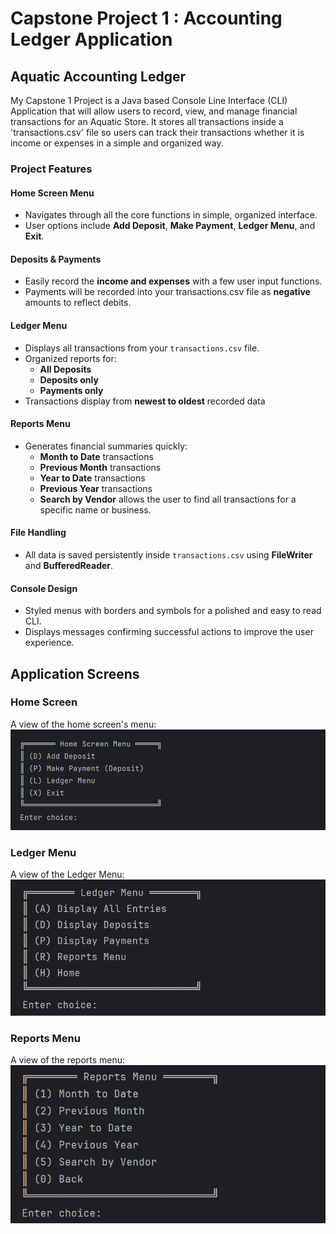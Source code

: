 # Capstone Project 1 : Accounting Ledger Application
## Aquatic Accounting Ledger
My Capstone 1 Project is a Java based Console Line Interface (CLI) Application
that will allow users to record, view, and manage financial transactions for an
Aquatic Store. It stores all transactions inside a 'transactions.csv' file so 
users can track their transactions whether it is income or expenses in a simple
and organized way. 

### Project Features
#### Home Screen Menu
  - Navigates through all the core functions in simple, organized interface.
  - User options include **Add Deposit**, **Make Payment**, **Ledger Menu**, and **Exit**.

#### Deposits & Payments
- Easily record the **income and expenses** with a few user input functions.
- Payments will be recorded into your transactions.csv file as **negative** amounts to reflect debits.

#### Ledger Menu
- Displays all transactions from your `transactions.csv` file. 
- Organized reports for: 
  - **All Deposits**
  - **Deposits only**
  - **Payments only**
- Transactions display from **newest to oldest** recorded data

#### Reports Menu 
- Generates financial summaries quickly:
  - **Month to Date** transactions
  - **Previous Month** transactions
  - **Year to Date** transactions
  - **Previous Year** transactions
  - **Search by Vendor** allows the user to find all
transactions for a specific name or business.

#### File Handling
- All data is saved persistently inside `transactions.csv` 
using **FileWriter** and **BufferedReader**.

#### Console Design
- Styled menus with borders and symbols for a polished and easy to read CLI.
- Displays messages confirming successful actions to improve the user experience.

## Application Screens

### Home Screen

A view of the home screen's menu: 
![Home screen menu](images/homescreenmenu.png)

### Ledger Menu
A view of the Ledger Menu: 
![Ledger Menu](images/ledgermenu.png)

### Reports Menu
A view of the reports menu:
![Reports menu](images/reportsmenu.png)



  
